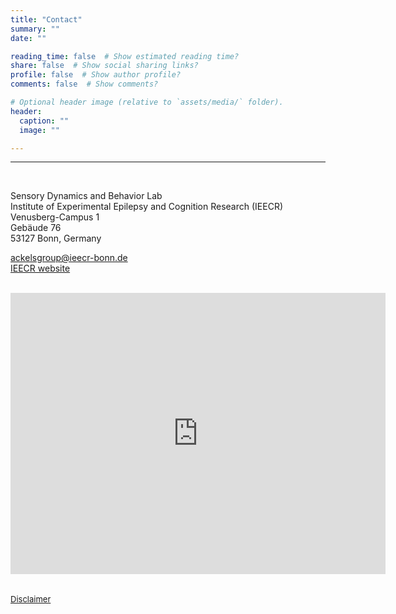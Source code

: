 ```yaml
---
title: "Contact"
summary: ""
date: ""

reading_time: false  # Show estimated reading time?
share: false  # Show social sharing links?
profile: false  # Show author profile?
comments: false  # Show comments?

# Optional header image (relative to `assets/media/` folder).
header:
  caption: ""
  image: ""

---  
```


<!-- # Contact us  -->

---  

<br>
<div style="text-align:left"> 

<!-- **Dr. Tobias Ackels**   -->
Sensory Dynamics and Behavior Lab  
Institute of Experimental Epilepsy and Cognition Research (IEECR)  
Venusberg-Campus 1  
Gebäude 76  
53127 Bonn, Germany
<br>

[ackelsgroup@ieecr-bonn.de](mailto:ackelsgroup@ieecr-bonn.de) &ensp; &ensp;
<a href="https://twitter.com/AckelsLab" target="_blank"><i class="fa-brands fa-twitter fa-2x"></i></a> &ensp;  
[IEECR website](https://ieecr-bonn.de/)</div>  

<br>

<table style='width: 100%' border='0'>
<tr>
<!-- <td style='width:50%;'>
{{< figure src="https://ukbnewsroom.files.wordpress.com/2016/10/lifebrain-jpg-e1477498834223.jpg">}} -->
<iframe src="https://www.google.com/maps/embed?pb=!1m18!1m12!1m3!1d9495.403308350535!2d7.096144914345397!3d50.698734518762876!2m3!1f0!2f0!3f0!3m2!1i1024!2i768!4f13.1!3m3!1m2!1s0x47bee3cddf78744d%3A0xd19786a9c906171d!2sLife%20and%20Brain%20GmbH!5e0!3m2!1sen!2suk!4v1679500031337!5m2!1sen!2suk" width="600" height="450" style="border:0;" allowfullscreen="" loading="lazy" referrerpolicy="no-referrer-when-downgrade"></iframe>
</tr>

<!-- <tr>
<a class="twitter-timeline" data-width="250" data-theme="dark" href="https://twitter.com/AckelsLab?ref_src=twsrc%5Etfw">Tweets by AckelsLab</a> <script async src="https://platform.twitter.com/widgets.js" charset="utf-8"></script>
</tr> -->

</table>



<font size="2">

[Disclaimer](/disclaimer)
</font>